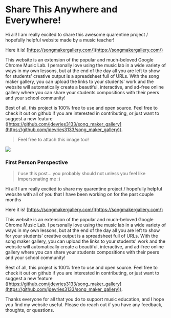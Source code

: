 # Share This Anywhere and Everywhere!

Hi all! I am really excited to share this awesome quarentine project / hopefully helpful
website made by a music teacher!

Here it is! [https://songmakergallery.com/](https://songmakergallery.com/)

This website is an extension of the popular and much-beloved Google Chrome
Music Lab. I personally love using the music lab in a wide variety of ways in
my own lessons, but at the end of the day all you are left to show for
students' creative output is a spreadsheet full of URLs. With the song
maker gallery, you can upload the links to your students' work and the website
will automatically create a beautiful, interactive, and ad-free online gallery
where you can share your students compositions with their peers and your school
community!

Best of all, this project is 100% free to use and open source. Feel free to
check it out on github if you are interested in contributing, or just want
to suggest a new feature
([https://github.com/jdevries3133/song_maker_gallery](https://github.com/jdevries3133/song_maker_gallery)).

> Feel free to attach this image too!

<img src="https://songmakergallery.com/static/frontend/media/site_screenshot.png" />

### First Person Perspective

> _I_ use this post... you probably should not unless you feel like
> impersonating me :)

Hi all! I am really excited to share my quarentine project / hopefully helpful
website with all of you that I have been working on for the past couple
months

Here it is! [https://songmakergallery.com/](https://songmakergallery.com/)

This website is an extension of the popular and much-beloved Google Chrome
Music Lab. I personally love using the music lab in a wide variety of ways in
my own lessons, but at the end of the day all you are left to show for
your students' creative output is a spreadsheet full of URLs. With the song
maker gallery, you can upload the links to your students' work and the website
will automatically create a beautiful, interactive, and ad-free online gallery
where you can share your students compositions with their peers and your school
community!

Best of all, this project is 100% free to use and open source. Feel free to
check it out on github if you are interested in contributing, or just want
to suggest a new feature
([https://github.com/jdevries3133/song_maker_gallery](https://github.com/jdevries3133/song_maker_gallery)).

Thanks everyone for all that you do to support music education, and I hope
you find my website useful. Please do reach out if you have any feedback,
thoughts, or questions.
